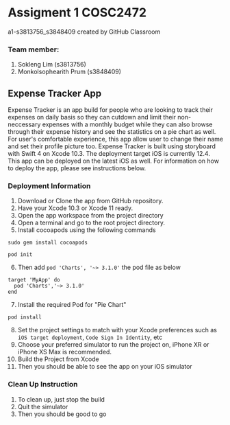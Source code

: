 # Assigment 1 COSC2472
a1-s3813756_s3848409 created by GitHub Classroom

### Team member:
1. Sokleng Lim (s3813756)
2. Monkolsophearith Prum (s3848409)

## Expense Tracker App
Expense Tracker is an app build for people who are looking to track their expenses on daily basis so they can cutdown and limit their non-neccessary expenses with a monthly budget while they can also browse through their expense history and see the statistics on a pie chart as well. For user's comfortable experience, this app allow user to change their name and set their profile picture too. Expense Tracker is built using storyboard with Swift 4 on Xcode 10.3. The deployment target iOS is currently 12.4. This app can be deployed on the latest iOS as well. For information on how to deploy the app, please see instructions below. 

### Deployment Information

1. Download or Clone the app from GitHub repository.
2. Have your Xcode 10.3 or Xcode 11 ready.
3. Open the app workspace from the project directory
4. Open a terminal and go to the root project directory.
5. Install cocoapods using the following commands
  
  ```
  sudo gem install cocoapods
  ```
  
  ```
  pod init
  ```

6. Then add ``` pod 'Charts', '~> 3.1.0' ``` the pod file as below
  
  ```
  target 'MyApp' do
    pod 'Charts','~> 3.1.0'
  end
  ```
7. Install the required Pod for "Pie Chart"

  ```
  pod install
  ```

8. Set the project settings to match with your Xcode preferences such as ```iOS target deployment```, ```Code Sign In Identity```, etc
9. Choose your preferred simulator to run the project on, iPhone XR or iPhone XS Max is recommended.
10. Build the Project from Xcode
11. Then you should be able to see the app on your iOS simulator

### Clean Up Instruction

1. To clean up, just stop the build
2. Quit the simulator
3. Then you should be good to go
  
